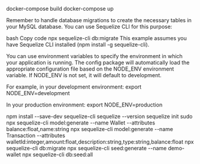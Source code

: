 docker-compose build
docker-compose up

Remember to handle database migrations to create the necessary tables in your MySQL database. You can use Sequelize CLI for this purpose:

bash
Copy code
npx sequelize-cli db:migrate
This example assumes you have Sequelize CLI installed (npm install -g sequelize-cli).

You can use environment variables to specify the environment in which your application is running. The config package will automatically load the appropriate configuration file based on the NODE_ENV environment variable.
 If NODE_ENV is not set, it will default to development.
 
For example, in your development environment:
export NODE_ENV=development

In your production environment:
export NODE_ENV=production

npm install --save-dev sequelize-cli
sequelize --version
sequelize init
sudo npx sequelize-cli model:generate --name Wallet --attributes balance:float,name:string
npx sequelize-cli model:generate --name Transaction --attributes walletId:integer,amount:float,description:string,type:string,balance:float
npx sequelize-cli db:migrate
npx sequelize-cli seed:generate --name demo-wallet
npx sequelize-cli db:seed:all
